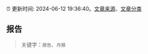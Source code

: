 :alarm_clock: 更新时间: 2024-06-12 19:36:40。[文章来源](/README.md)、[文章分类](/TAGS.md)

## 报告


> 关键字：`报告`、`月报`



